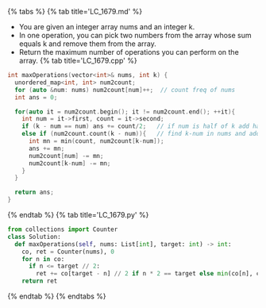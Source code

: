 {% tabs %}
{% tab title='LC_1679.md' %}

* You are given an integer array nums and an integer k.
* In one operation, you can pick two numbers from the array whose sum equals k and remove them from the array.
* Return the maximum number of operations you can perform on the array.
{% tab title='LC_1679.cpp' %}

```cpp
int maxOperations(vector<int>& nums, int k) {
  unordered_map<int, int> num2count;
  for (auto &num: nums) num2count[num]++;  // count freq of nums
  int ans = 0;

  for(auto it = num2count.begin(); it != num2count.end(); ++it){
    int num = it->first, count = it->second;
    if (k - num == num) ans += count/2;   // if num is half of k add half of it's count in ans
    else if (num2count.count(k - num)){   // find k-num in nums and add min freq of num or k-num to ans
      int mn = min(count, num2count[k-num]);
      ans += mn;
      num2count[num] -= mn;
      num2count[k-num] -= mn;
    }
  }

  return ans;
}
```

{% endtab %}
{% tab title='LC_1679.py' %}

```py
from collections import Counter
class Solution:
  def maxOperations(self, nums: List[int], target: int) -> int:
    co, ret = Counter(nums), 0
    for n in co:
      if n <= target // 2:
        ret += co[target - n] // 2 if n * 2 == target else min(co[n], co[target - n])
    return ret
```

{% endtab %}
{% endtabs %}